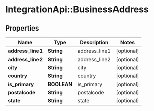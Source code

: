 # IntegrationApi::BusinessAddress

## Properties
Name | Type | Description | Notes
------------ | ------------- | ------------- | -------------
**address_line1** | **String** | address_line1 | [optional] 
**address_line2** | **String** | address_line2 | [optional] 
**city** | **String** | city | [optional] 
**country** | **String** | country | [optional] 
**is_primary** | **BOOLEAN** | is_primary | [optional] 
**postalcode** | **String** | postalcode | [optional] 
**state** | **String** | state | [optional] 


